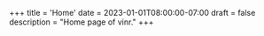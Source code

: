 +++
title = 'Home'
date = 2023-01-01T08:00:00-07:00
draft = false
description = "Home page of vinr."
+++
